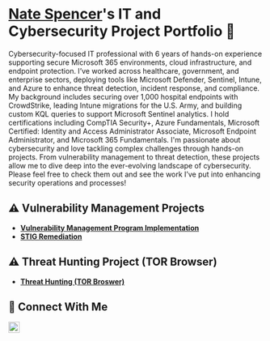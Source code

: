 # <a href="https://www.linkedin.com/in/nathaniel-spencer-133903153/">Nate Spencer</a>'s IT and Cybersecurity Project Portfolio 🔐

Cybersecurity-focused IT professional with 6 years of hands-on experience supporting secure Microsoft 365 environments, cloud infrastructure, and endpoint protection. I’ve worked across healthcare, government, and enterprise sectors, deploying tools like Microsoft Defender, Sentinel, Intune, and Azure to enhance threat detection, incident response, and compliance. My background includes securing over 1,000 hospital endpoints with CrowdStrike, leading Intune migrations for the U.S. Army, and building custom KQL queries to support Microsoft Sentinel analytics. I hold certifications including CompTIA Security+, Azure Fundamentals, Microsoft Certified: Identity and Access Administrator Associate, Microsoft Endpoint Administrator, and Microsoft 365 Fundamentals. I'm passionate about cybersecurity and love tackling complex challenges through hands-on projects. From vulnerability management to threat detection, these projects allow me to dive deep into the ever-evolving landscape of cybersecurity. Please feel free to check them out and see the work I’ve put into enhancing security operations and processes!


## ⚠️ Vulnerability Management Projects

- **[Vulnerability Management Program Implementation](https://github.com/natespencer28/Vulnerability-Management)**
- **[STIG Remediation](https://github.com/natespencer28/STIG-Remediation)**

## ⚠️ Threat Hunting Project (TOR Browser)

- **[Threat Hunting (TOR Broswer)](https://github.com/natespencer28/Threat_Hunt_Event)**

## 🤳 Connect With Me

[<img align="left" alt="___________ | LinkedIn" width="22px" src="https://cdn.jsdelivr.net/npm/simple-icons@v3/icons/linkedin.svg" />][linkedin]


[linkedin]: https://www.linkedin.com/in/nathaniel-spencer-133903153/details/experience/

<!--
<img width="35" alt="image" src="https://github.com/user-attachments/assets/2f41c7cd-5ea8-4475-b451-a37161b6c3fb"> 
<img width="35" alt="image" src="https://github.com/user-attachments/assets/77649969-9910-4994-8b96-74a116cfb2a8">
-->

